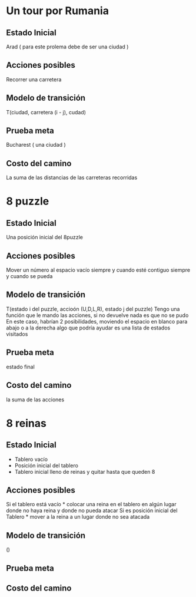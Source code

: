 
# Un tour por Rumania
## Estado Inicial
  Arad ( para este prolema debe de ser una ciudad )
## Acciones posibles
  Recorrer una carretera
## Modelo de transición
  T(ciudad, carretera (i - j), cudad)
## Prueba meta
  Bucharest ( una ciudad )
## Costo del camino
  La suma de las distancias de las carreteras recorridas


# 8 puzzle
## Estado Inicial
  Una posición inicial del 8puzzle
## Acciones posibles
  Mover un número al espacio vacío siempre y cuando esté contiguo siempre y cuando se pueda
## Modelo de transición
  T(estado i del puzzle, accioón (U,D,L,R), estado j del puzzle)
  Tengo una función que le mando las acciones, si no devuelve nada es que no se pudo
  En este caso, habrían 2 posibilidades, moviendo el espacio en blanco para abajo o a la derecha
  algo que podría ayudar es una lista de estados visitados
## Prueba meta
  estado final
## Costo del camino
  la suma de las acciones


# 8 reinas
## Estado Inicial
  * Tablero vacío
  * Posición inicial del tablero
  * Tablero inicial lleno de reinas y quitar hasta que queden 8
## Acciones posibles
  Si el tablero está vacío
    * colocar una reina en el tablero en algún lugar donde no haya reina y donde no pueda atacar
  Si es posición inicial del Tablero
    * mover a la reina a un lugar donde no sea atacada
## Modelo de transición
  ()
## Prueba meta
## Costo del camino
